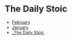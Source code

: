 # The Daily Stoic

- [February](february.md)
- [January](january.md)
- [_The Daily Stoic](_the-daily-stoic.md)
